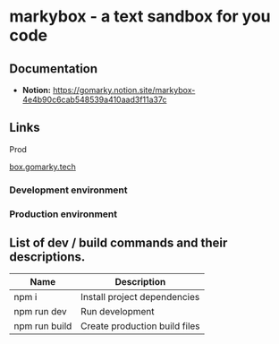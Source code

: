 # markybox - a text sandbox for you code

## Documentation
- **Notion:** https://gomarky.notion.site/markybox-4e4b90c6cab548539a410aad3f11a37c

## Links

Prod

[box.gomarky.tech](box.gomarky.tech)

### Development environment

### Production environment

## List of dev / build commands and their descriptions.

| Name                   | Description                                                                        |
| ---------------------- |----------------------------------------------------------------------------------- |
| npm i                  | Install project dependencies                                                       |
| npm run dev            | Run development                                                                    | 
| npm run build          | Create production build files                                                       |
